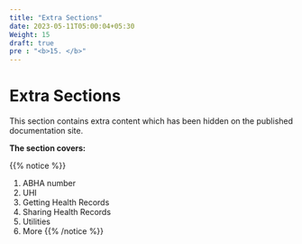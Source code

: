 ```yaml
---
title: "Extra Sections"
date: 2023-05-11T05:00:04+05:30
Weight: 15
draft: true
pre : "<b>15. </b>"
---
```


# Extra Sections

This section contains extra content which has been hidden on the published documentation site.

**The section covers:**

{{% notice %}}
1. ABHA number
2. UHI
3. Getting Health Records
4. Sharing Health Records 
5. Utilities
6. More
{{% /notice %}}